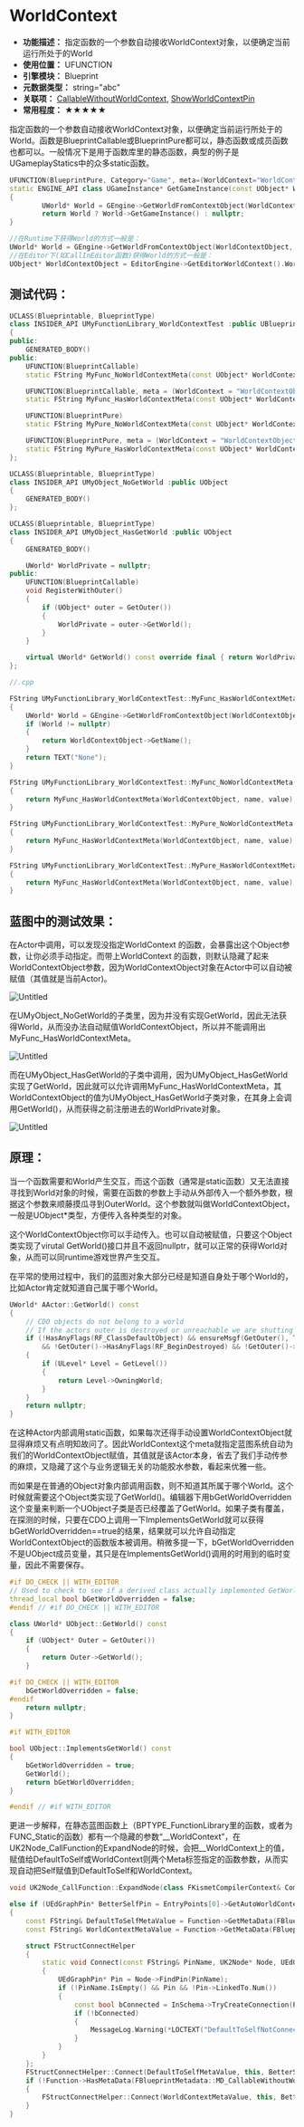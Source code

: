 ﻿# WorldContext

- **功能描述：** 指定函数的一个参数自动接收WorldContext对象，以便确定当前运行所处于的World
- **使用位置：** UFUNCTION
- **引擎模块：** Blueprint
- **元数据类型：** string="abc"
- **关联项：** [CallableWithoutWorldContext](../CallableWithoutWorldContext/CallableWithoutWorldContext.md), [ShowWorldContextPin](../ShowWorldContextPin/ShowWorldContextPin.md)
- **常用程度：** ★★★★★

指定函数的一个参数自动接收WorldContext对象，以便确定当前运行所处于的World。函数是BlueprintCallable或BlueprintPure都可以，静态函数或成员函数也都可以。一般情况下是用于函数库里的静态函数，典型的例子是UGameplayStatics中的众多static函数。

```cpp
UFUNCTION(BlueprintPure, Category="Game", meta=(WorldContext="WorldContextObject"))
static ENGINE_API class UGameInstance* GetGameInstance(const UObject* WorldContextObject)
{
		UWorld* World = GEngine->GetWorldFromContextObject(WorldContextObject, EGetWorldErrorMode::LogAndReturnNull);
		return World ? World->GetGameInstance() : nullptr;
}

//在Runtime下获得World的方式一般是：
UWorld* World = GEngine->GetWorldFromContextObject(WorldContextObject, EGetWorldErrorMode::ReturnNull);
//在Editor下(如CallInEditor函数)获得World的方式一般是：
UObject* WorldContextObject = EditorEngine->GetEditorWorldContext().World();
```

## 测试代码：

```cpp
UCLASS(Blueprintable, BlueprintType)
class INSIDER_API UMyFunctionLibrary_WorldContextTest :public UBlueprintFunctionLibrary
{
public:
	GENERATED_BODY()
public:
	UFUNCTION(BlueprintCallable)
	static FString MyFunc_NoWorldContextMeta(const UObject* WorldContextObject, FString name, FString value);

	UFUNCTION(BlueprintCallable, meta = (WorldContext = "WorldContextObject"))
	static FString MyFunc_HasWorldContextMeta(const UObject* WorldContextObject, FString name, FString value);

	UFUNCTION(BlueprintPure)
	static FString MyPure_NoWorldContextMeta(const UObject* WorldContextObject, FString name, FString value);

	UFUNCTION(BlueprintPure, meta = (WorldContext = "WorldContextObject"))
	static FString MyPure_HasWorldContextMeta(const UObject* WorldContextObject, FString name, FString value);
};

UCLASS(Blueprintable, BlueprintType)
class INSIDER_API UMyObject_NoGetWorld :public UObject
{
	GENERATED_BODY()
};

UCLASS(Blueprintable, BlueprintType)
class INSIDER_API UMyObject_HasGetWorld :public UObject
{
	GENERATED_BODY()

	UWorld* WorldPrivate = nullptr;
public:
	UFUNCTION(BlueprintCallable)
	void RegisterWithOuter()
	{
		if (UObject* outer = GetOuter())
		{
			WorldPrivate = outer->GetWorld();
		}
	}

	virtual UWorld* GetWorld() const override final { return WorldPrivate; }
};

//.cpp

FString UMyFunctionLibrary_WorldContextTest::MyFunc_HasWorldContextMeta(const UObject* WorldContextObject, FString name, FString value)
{
	UWorld* World = GEngine->GetWorldFromContextObject(WorldContextObject, EGetWorldErrorMode::LogAndReturnNull);
	if (World != nullptr)
	{
		return WorldContextObject->GetName();
	}
	return TEXT("None");
}

FString UMyFunctionLibrary_WorldContextTest::MyFunc_NoWorldContextMeta(const UObject* WorldContextObject, FString name, FString value)
{
	return MyFunc_HasWorldContextMeta(WorldContextObject, name, value);
}

FString UMyFunctionLibrary_WorldContextTest::MyPure_NoWorldContextMeta(const UObject* WorldContextObject, FString name, FString value)
{
	return MyFunc_HasWorldContextMeta(WorldContextObject, name, value);
}

FString UMyFunctionLibrary_WorldContextTest::MyPure_HasWorldContextMeta(const UObject* WorldContextObject, FString name, FString value)
{
	return MyFunc_HasWorldContextMeta(WorldContextObject, name, value);
}
```

## 蓝图中的测试效果：

在Actor中调用，可以发现没指定WorldContext 的函数，会暴露出这个Object参数，让你必须手动指定。而带上WorldContext 的函数，则默认隐藏了起来WorldContextObject参数，因为WorldContextObject对象在Actor中可以自动被赋值（其值就是当前Actor)。

![Untitled](Untitled.png)

在UMyObject_NoGetWorld的子类里，因为并没有实现GetWorld，因此无法获得World，从而没办法自动赋值WorldContextObject，所以并不能调用出MyFunc_HasWorldContextMeta。

![Untitled](Untitled%201.png)

而在UMyObject_HasGetWorld的子类中调用，因为UMyObject_HasGetWorld实现了GetWorld，因此就可以允许调用MyFunc_HasWorldContextMeta，其WorldContextObject的值为UMyObject_HasGetWorld子类对象，在其身上会调用GetWorld()，从而获得之前注册进去的WorldPrivate对象。

![Untitled](Untitled%202.png)

## 原理：

当一个函数需要和World产生交互，而这个函数（通常是static函数）又无法直接寻找到World对象的时候，需要在函数的参数上手动从外部传入一个额外参数，根据这个参数来顺藤摸瓜寻到OuterWorld。这个参数就叫做WorldContextObject，一般是UObject*类型，方便传入各种类型的对象。

这个WorldContextObject你可以手动传入。也可以自动被赋值，只要这个Object类实现了virutal GetWorld()接口并且不返回nullptr，就可以正常的获得World对象，从而可以同runtime游戏世界产生交互。

在平常的使用过程中，我们的蓝图对象大部分已经是知道自身处于哪个World的，比如Actor肯定就知道自己属于哪个World。

```cpp
UWorld* AActor::GetWorld() const
{
	// CDO objects do not belong to a world
	// If the actors outer is destroyed or unreachable we are shutting down and the world should be nullptr
	if (!HasAnyFlags(RF_ClassDefaultObject) && ensureMsgf(GetOuter(), TEXT("Actor: %s has a null OuterPrivate in AActor::GetWorld()"), *GetFullName())
		&& !GetOuter()->HasAnyFlags(RF_BeginDestroyed) && !GetOuter()->IsUnreachable())
	{
		if (ULevel* Level = GetLevel())
		{
			return Level->OwningWorld;
		}
	}
	return nullptr;
}
```

在这种Actor内部调用static函数，如果每次还得手动设置WorldContextObject就显得麻烦又有点明知故问了。因此WorldContext这个meta就指定蓝图系统自动为我们的WorldContextObject赋值，其值就是该Actor本身，省去了我们手动传参的麻烦，又隐藏了这个与业务逻辑无关的功能胶水参数，看起来优雅一些。

而如果是在普通的Object对象内部调用函数，则不知道其所属于哪个World。这个时候就需要这个Object类实现了GetWorld()。编辑器下用bGetWorldOverridden这个变量来判断一个UObject子类是否已经覆盖了GetWorld。如果子类有覆盖，在探测的时候，只要在CDO上调用一下ImplementsGetWorld就可以获得bGetWorldOverridden==true的结果，结果就可以允许自动指定WorldContextObject的函数版本被调用。稍微多提一下，bGetWorldOverridden 不是UObject成员变量，其只是在ImplementsGetWorld()调用的时用到的临时变量，因此不需要保存。

```cpp
#if DO_CHECK || WITH_EDITOR
// Used to check to see if a derived class actually implemented GetWorld() or not
thread_local bool bGetWorldOverridden = false;
#endif // #if DO_CHECK || WITH_EDITOR

class UWorld* UObject::GetWorld() const
{
	if (UObject* Outer = GetOuter())
	{
		return Outer->GetWorld();
	}

#if DO_CHECK || WITH_EDITOR
	bGetWorldOverridden = false;
#endif
	return nullptr;
}

#if WITH_EDITOR

bool UObject::ImplementsGetWorld() const
{
	bGetWorldOverridden = true;
	GetWorld();
	return bGetWorldOverridden;
}

#endif // #if WITH_EDITOR
```

更进一步解释，在静态蓝图函数上（BPTYPE_FunctionLibrary里的函数，或者为FUNC_Static的函数）都有一个隐藏的参数“__WorldContext”，在UK2Node_CallFunction的ExpandNode的时候，会把__WorldContext上的值，赋值给DefaultToSelf或WorldContext则两个Meta标签指定的函数参数，从而实现自动把Self赋值到DefaultToSelf和WorldContext。

```cpp
void UK2Node_CallFunction::ExpandNode(class FKismetCompilerContext& CompilerContext, UEdGraph* SourceGraph)

else if (UEdGraphPin* BetterSelfPin = EntryPoints[0]->GetAutoWorldContextPin())
{
	const FString& DefaultToSelfMetaValue = Function->GetMetaData(FBlueprintMetadata::MD_DefaultToSelf);
	const FString& WorldContextMetaValue = Function->GetMetaData(FBlueprintMetadata::MD_WorldContext);

	struct FStructConnectHelper
	{
		static void Connect(const FString& PinName, UK2Node* Node, UEdGraphPin* BetterSelf, const UEdGraphSchema_K2* InSchema, FCompilerResultsLog& MessageLog)
		{
			UEdGraphPin* Pin = Node->FindPin(PinName);
			if (!PinName.IsEmpty() && Pin && !Pin->LinkedTo.Num())
			{
				const bool bConnected = InSchema->TryCreateConnection(Pin, BetterSelf);
				if (!bConnected)
				{
					MessageLog.Warning(*LOCTEXT("DefaultToSelfNotConnected", "DefaultToSelf pin @@ from node @@ cannot be connected to @@").ToString(), Pin, Node, BetterSelf);
				}
			}
		}
	};
	FStructConnectHelper::Connect(DefaultToSelfMetaValue, this, BetterSelfPin, Schema, CompilerContext.MessageLog);
	if (!Function->HasMetaData(FBlueprintMetadata::MD_CallableWithoutWorldContext))
	{
		FStructConnectHelper::Connect(WorldContextMetaValue, this, BetterSelfPin, Schema, CompilerContext.MessageLog);
	}
}
```
